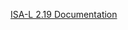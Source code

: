 [ISA-L 2.19 Documentation](https://01.org/sites/default/files/documentation/isa-l_open_src_pub_2.19.0.pdf)
